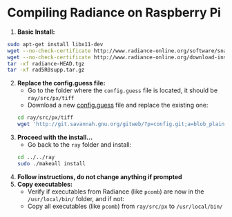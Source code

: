 # Compiling Radiance on Raspberry Pi

1. **Basic Install:**
```bash
sudo apt-get install libx11-dev
wget --no-check-certificate http://www.radiance-online.org/software/snapshots/radiance-HEAD.tgz
wget --no-check-certificate http://www.radiance-online.org/download-install/radiance-source-code/latest-release/rad5R0supp.tar.gz
tar -xf radiance-HEAD.tgz
tar -xf rad5R0supp.tar.gz
```
2. **Replace the config.guess file:**
	- Go to the folder where the `config.guess` file is located, it should be `ray/src/px/tiff`
	- Download a new [config.guess](http://git.savannah.gnu.org/gitweb/?p=config.git;a=blob_plain;f=config.guess;hb=HEAD) file and replace the existing one:
	 ```bash
	 cd ray/src/px/tiff
	 wget 'http://git.savannah.gnu.org/gitweb/?p=config.git;a=blob_plain;f=config.guess;hb=HEAD' -O config.guess
	 ```
3. **Proceed with the install...**
	- Go back to the `ray` folder and install:
	```bash
	cd ../../ray
	sudo ./makeall install
	```
2. **Follow instructions, do not change anything if prompted**
3. **Copy executables:**
	- Verify if executables from Radiance (like `pcomb`) are now in the `/usr/local/bin/` folder, and if not:
	- Copy all executables (like `pcomb`) from `ray/src/px` to `/usr/local/bin/`